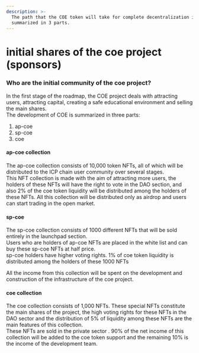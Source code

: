 ```yaml
---
description: >-
  The path that the COE token will take for complete decentralization is
  summarized in 3 parts.
---
```


# initial shares of the coe project (sponsors)

### Who are the initial community of the coe project?

In the first stage of the roadmap, the COE project deals with attracting users, attracting capital, creating a safe educational environment and selling the main shares.\
The development of COE is summarized in three parts:

1. ap-coe
2. sp-coe
3. coe

#### ap-coe collection

The ap-coe collection consists of 10,000 token NFTs, all of which will be distributed to the ICP chain user community over several stages.\
This NFT collection is made with the aim of attracting more users, the holders of these NFTs will have the right to vote in the DAO section, and also 2% of the coe token liquidity will be distributed among the holders of these NFTs. All this collection will be distributed only as airdrop and users can start trading in the open market.

#### sp-coe&#x20;

The sp-coe collection consists of 1000 different NFTs that will be sold entirely in the launchpad section.\
Users who are holders of ap-coe NFTs are placed in the white list and can buy these sp-coe NFTs at half price.\
sp-coe holders have higher voting rights. 1% of coe token liquidity is distributed among the holders of these 1000 NFTs

All the income from this collection will be spent on the development and construction of the infrastructure of the coe project.

#### coe collection

The coe collection consists of 1,000 NFTs. These special NFTs constitute the main shares of the project, the high voting rights for these NFTs in the DAO sector and the distribution of 5% of liquidity among these NFTs are the main features of this collection.\
These NFTs are sold in the private sector . 90% of the net income of this collection will be added to the coe token support and the remaining 10% is the income of the development team.
